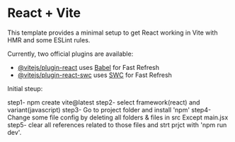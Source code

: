 # React + Vite

This template provides a minimal setup to get React working in Vite with HMR and some ESLint rules.

Currently, two official plugins are available:

- [@vitejs/plugin-react](https://github.com/vitejs/vite-plugin-react/blob/main/packages/plugin-react/README.md) uses [Babel](https://babeljs.io/) for Fast Refresh
- [@vitejs/plugin-react-swc](https://github.com/vitejs/vite-plugin-react-swc) uses [SWC](https://swc.rs/) for Fast Refresh



Initial steup:

step1- npm create vite@latest
step2- select framework(react) and variant(javascript)
step3- Go to project folder and install 'npm'
step4- Change some file config by deleting all folders & files in src Except main.jsx
step5- clear all references related to those files and strt prjct with 'npm  run dev'.
